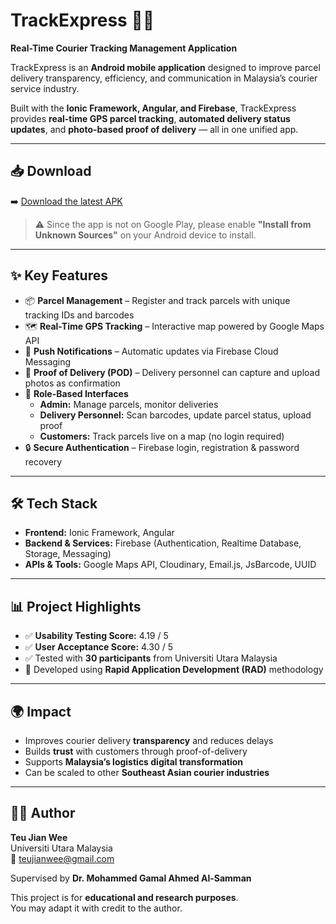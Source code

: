 # TrackExpress 🚚📍  
**Real-Time Courier Tracking Management Application**  

TrackExpress is an **Android mobile application** designed to improve parcel delivery transparency, efficiency, and communication in Malaysia’s courier service industry.  

Built with the **Ionic Framework, Angular, and Firebase**, TrackExpress provides **real-time GPS parcel tracking**, **automated delivery status updates**, and **photo-based proof of delivery** — all in one unified app.  

---

## 📥 Download  

➡️ [Download the latest APK](https://github.com/YourUsername/YourRepo/releases/latest)  

> ⚠️ Since the app is not on Google Play, please enable **"Install from Unknown Sources"** on your Android device to install.  

---

## ✨ Key Features  

- 📦 **Parcel Management** – Register and track parcels with unique tracking IDs and barcodes  
- 🗺️ **Real-Time GPS Tracking** – Interactive map powered by Google Maps API  
- 🔔 **Push Notifications** – Automatic updates via Firebase Cloud Messaging  
- 📸 **Proof of Delivery (POD)** – Delivery personnel can capture and upload photos as confirmation  
- 👥 **Role-Based Interfaces**  
  - **Admin:** Manage parcels, monitor deliveries  
  - **Delivery Personnel:** Scan barcodes, update parcel status, upload proof  
  - **Customers:** Track parcels live on a map (no login required)  
- 🔒 **Secure Authentication** – Firebase login, registration & password recovery  

---

## 🛠️ Tech Stack  

- **Frontend:** Ionic Framework, Angular  
- **Backend & Services:** Firebase (Authentication, Realtime Database, Storage, Messaging)  
- **APIs & Tools:** Google Maps API, Cloudinary, Email.js, JsBarcode, UUID  

---

## 📊 Project Highlights  

- ✅ **Usability Testing Score:** 4.19 / 5  
- ✅ **User Acceptance Score:** 4.30 / 5  
- ✅ Tested with **30 participants** from Universiti Utara Malaysia  
- 🎯 Developed using **Rapid Application Development (RAD)** methodology  

---

## 🌍 Impact  

- Improves courier delivery **transparency** and reduces delays  
- Builds **trust** with customers through proof-of-delivery  
- Supports **Malaysia’s logistics digital transformation**  
- Can be scaled to other **Southeast Asian courier industries**  

---

## 👨‍💻 Author  

**Teu Jian Wee**  
Universiti Utara Malaysia  
📧 teujianwee@gmail.com  

Supervised by **Dr. Mohammed Gamal Ahmed Al-Samman**  


This project is for **educational and research purposes**.  
You may adapt it with credit to the author.  
